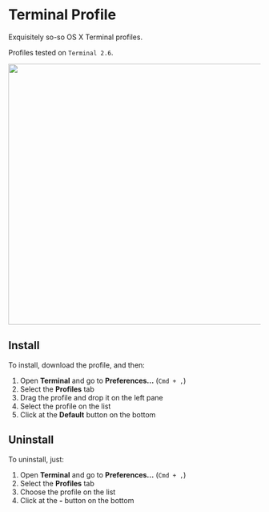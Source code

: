 # Terminal Profile
Exquisitely so-so OS X Terminal profiles.

Profiles tested on `Terminal 2.6`.

<p align="center"><img align="center" src="https://raw.githubusercontent.com/adrfer/terminal-profile/master/Screenshot.png" height="520" width="720"></p>

## Install

To install, download the profile, and then:

1. Open **Terminal** and go to **Preferences...** (`Cmd + ,`)
2. Select the **Profiles** tab
3. Drag the profile and drop it on the left pane
4. Select the profile on the list
5. Click at the **Default** button on the bottom

## Uninstall

To uninstall, just:

1. Open **Terminal** and go to **Preferences...** (`Cmd + ,`)
2. Select the **Profiles** tab
3. Choose the profile on the list
4. Click at the **-** button on the bottom